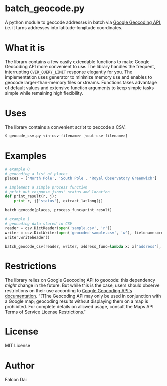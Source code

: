 batch_geocode.py
================

A python module to geocode addresses in batch via [Google Geocoding API][1], i.e. it turns addresses into latitude-longitude coordinates.

What it is
==========

The library contains a few easily extendable functions to make Google Geocoding API more convenient to use. The library handles the frequent, interrupting `OVER_QUERY_LIMIT` response elegantly for you. The implementation uses generator to minimize memory use and enables to geocode larger-than-memory files or streams. Functions takes advantage of default values and extensive function arguments to keep simple tasks simple while remaining high flexibility.

Uses
====

The library contains a convenient script to geocode a CSV.

``` bash
$ geocode_csv.py <in-csv-filename> [<out-csv-filename>]
```

Examples
========
``` python
# example 0
# geocoding a list of places
places = ['North Pole', 'South Pole', 'Royal Observatory Greenwich']

# implement a simple process function
# print out response jsons' status and location
def print_result(r, j):
	print r, j['status'], extract_latlong(j)

batch_geocode(places, process_func=print_result)

# example 1
# geocoding data stored in CSV
reader = csv.DictReader(open('sample.csv', 'r'))
writer = csv.DictWriter(open('geocoded-sample.csv', 'w'), fieldnames=reader.fieldnames+['latitude', 'longitude'])
writer.writeheader()

batch_geocode_csv(reader, writer, address_func=lambda x: x['address'], process_func=print_result)
```

Restrictions
============

The library relies on Google Geocoding API to geocode: this dependency _might_ change in the future. But while this is the case, users should observe restrictions on their use according to [Google Geocoding API's documentation][1]. “[T]he Geocoding API may only be used in conjunction with a Google map; geocoding results without displaying them on a map is prohibited. For complete details on allowed usage, consult the Maps API Terms of Service License Restrictions.”

[1]: https://developers.google.com/maps/documentation/geocoding

License
=======
MIT License

Author
======
Falcon Dai